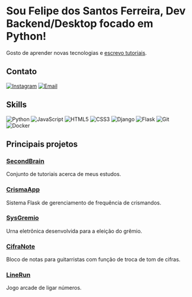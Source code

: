 # Sou Felipe dos Santos Ferreira, Dev Backend/Desktop focado em Python!
Gosto de  aprender novas tecnologias e [escrevo tutoriais](https://github.com/Felifelps/SecondBrain).

## Contato
[![Instagram](https://img.shields.io/badge/Instagram-E4405F?style=for-the-badge&logo=instagram&logoColor=white)](https://instagram.com/felifelps.dev) 
[![Email](https://img.shields.io/badge/Gmail-D14836?style=for-the-badge&logo=gmail&logoColor=white)](mailto:felipefelipe23456@gmail.com)

## Skills
![Python](https://img.shields.io/badge/python-3670A0?style=for-the-badge&logo=python&logoColor=ffdd54) ![JavaScript](https://img.shields.io/badge/javascript-%23323330.svg?style=for-the-badge&logo=javascript&logoColor=%23F7DF1E) ![HTML5](https://img.shields.io/badge/html5-%23E34F26.svg?style=for-the-badge&logo=html5&logoColor=white) ![CSS3](https://img.shields.io/badge/css3-%231572B6.svg?style=for-the-badge&logo=css3&logoColor=white) ![Django](https://img.shields.io/badge/django-%23092E20.svg?style=for-the-badge&logo=django&logoColor=white) ![Flask](https://img.shields.io/badge/flask-%23000.svg?style=for-the-badge&logo=flask&logoColor=white) ![Git](https://img.shields.io/badge/git-%23F05033.svg?style=for-the-badge&logo=git&logoColor=white) ![Docker](https://img.shields.io/badge/docker-%230db7ed.svg?style=for-the-badge&logo=docker&logoColor=white)

## Principais projetos

### [SecondBrain](https://github.com/Felifelps/SecondBrain)
Conjunto de tutoriais acerca de meus estudos.

### [CrismaApp](https://github.com/Felifelps/CrismaApp)
Sistema Flask de gerenciamento de frequência de crismandos.

### [SysGremio](https://github.com/Felifelps/SysGremio)
Urna eletrônica desenvolvida para a eleição do grêmio.

### [CifraNote](https://github.com/Felifelps/CifraNote)
Bloco de notas para guitarristas com função de troca de tom de cifras.

### [LineRun](https://github.com/Felifelps/LineRun)
Jogo arcade de ligar números.
